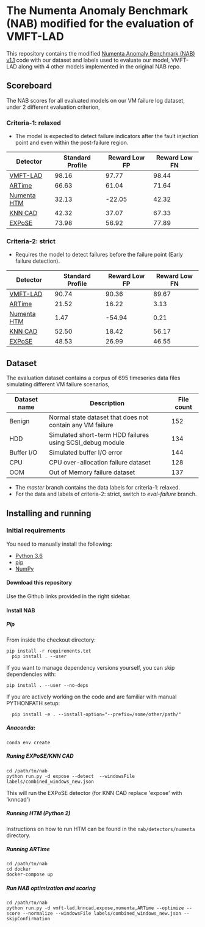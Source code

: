 # The Numenta Anomaly Benchmark (NAB) modified for the evaluation of VMFT-LAD

This repository contains the modified [Numenta Anomaly Benchmark (NAB) v1.1](https://github.com/numenta/NAB) code with
our dataset and labels used to evaluate our model, VMFT-LAD along with 4 other models implemented
in the original NAB repo.

## Scoreboard

The NAB scores for all evaluated models on our VM failure log dataset, under 2 different evaluation criterion,

### Criteria-1: relaxed

- The model is expected to detect failure indicators after the fault injection point and even within the post-failure region.

| Detector                                                                   | Standard Profile | Reward Low FP | Reward Low FN |
| -------------------------------------------------------------------------- | ---------------- | ------------- | ------------- |
| [VMFT-LAD](#)                                                              | 98.16            | 97.77         | 98.44         |
| [ARTime](https://github.com/markNZed/ARTimeNAB.jl)                         | 66.63            | 61.04         | 71.64         |
| [Numenta HTM](https://github.com/numenta/nupic)                            | 32.13            | -22.05        | 42.32         |
| [KNN CAD](https://github.com/numenta/NAB/tree/master/nab/detectors/knncad) | 42.32            | 37.07         | 67.33         |
| [EXPoSE](https://arxiv.org/abs/1601.06602v3)                               | 73.98            | 56.92         | 77.89         |

### Criteria-2: strict

- Requires the model to detect failures before the failure point (Early failure detection).

| Detector                                                                   | Standard Profile | Reward Low FP | Reward Low FN |
| -------------------------------------------------------------------------- | ---------------- | ------------- | ------------- |
| [VMFT-LAD](#)                                                              | 90.74            | 90.36         | 89.67         |
| [ARTime](https://github.com/markNZed/ARTimeNAB.jl)                         | 21.52            | 16.22         | 3.13          |
| [Numenta HTM](https://github.com/numenta/nupic)                            | 1.47             | -54.94        | 0.21          |
| [KNN CAD](https://github.com/numenta/NAB/tree/master/nab/detectors/knncad) | 52.50            | 18.42         | 56.17         |
| [EXPoSE](https://arxiv.org/abs/1601.06602v3)                               | 48.53            | 26.99         | 46.55         |

## Dataset

The evaluation dataset contains a corpus of 695 timeseries data files simulating different VM failure scenarios,

| Dataset name | Description                                               | File count |
| ------------ | --------------------------------------------------------- | ---------- |
| Benign       | Normal state dataset that does not contain any VM failure | 152        |
| HDD          | Simulated short-term HDD failures using SCSI_debug module | 134        |
| Buffer I/O   | Simulated buffer I/O error                                | 144        |
| CPU          | CPU over-allocation failure dataset                       | 128        |
| OOM          | Out of Memory failure dataset                             | 137        |

- The _master_ branch contains the data labels for criteria-1: relaxed.
- For the data and labels of criteria-2: strict, switch to _eval-failure_ branch.

## Installing and running

### Initial requirements

You need to manually install the following:

- [Python 3.6](https://www.python.org/download/)
- [pip](https://pip.pypa.io/en/latest/installing.html)
- [NumPy](http://www.numpy.org/)

#### Download this repository

Use the Github links provided in the right sidebar.

#### Install NAB

##### Pip

From inside the checkout directory:

    pip install -r requirements.txt
      pip install . --user

If you want to manage dependency versions yourself, you can skip dependencies
with:

    pip install . --user --no-deps

If you are actively working on the code and are familiar with manual
PYTHONPATH setup:

      pip install -e . --install-option="--prefix=/some/other/path/"

##### Anaconda:

    conda env create

##### Runing EXPoSE/KNN CAD

    cd /path/to/nab
    python run.py -d expose --detect  --windowsFile labels/combined_windows_new.json

This will run the EXPoSE detector (for KNN CAD replace 'expose' with 'knncad')

##### Running HTM (Python 2)

Instructions on how to run HTM can be found in the `nab/detectors/numenta` directory.

##### Running ARTime

    cd /path/to/nab
    cd docker
    docker-compose up

##### Run NAB optimization and scoring

    cd /path/to/nab
    python run.py -d vmft-lad,knncad,expose,numenta,ARTime --optimize --score --normalize --windowsFile labels/combined_windows_new.json --skipConfirmation
